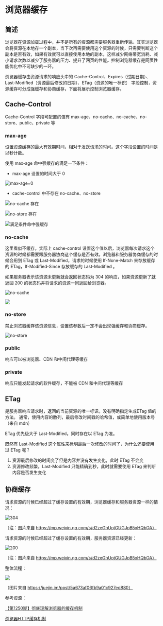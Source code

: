 #  浏览器缓存

## 简述

浏览器在资源加载过程中，并不是所有的资源都需要服务器重新传输。其实浏览器会将资源在本地存一个副本，当下次再需要使用这个资源的时候，只需要判断这个副本是否有效，如果有效就可以直接使用本地的副本，这样减少网络带宽消耗、减小请求次数以减少了服务器的压力、提升了网页的性能。控制浏览器缓存是网页性能优化中不可缺少的一环。

浏览器缓存由资源请求的响应头中的 Cache-Control、Expires（过期日期）、Last-Modified（资源最后修改的日期）、ETag（资源的唯一标识） 字段控制，资源缓存可分成强缓存和协商缓存，下面将展示控制浏览器缓存。

## Cache-Control

Cache-Control 字段可配置的值有 max-age、no-cache、no-cache、no-store、public、private 等

### max-age

设置资源缓存的最大有效期时间，相对于发送请求的时间。这个字段设置的时间是以秒计数。

使用 max-age 命中强缓存的满足一下条件：

- max-age 设置的时间大于 0

![max-age=0](http://testduan.oss-cn-beijing.aliyuncs.com/blog-img/max-age%3D0.jpg)

- cache-control 中不存在 no-cache、no-store

![no-cache 存在](http://testduan.oss-cn-beijing.aliyuncs.com/blog-img/no-cache%E5%AD%98%E5%9C%A8.jpg)

![no-store 存在](http://testduan.oss-cn-beijing.aliyuncs.com/blog-img/no-store%E5%AD%98%E5%9C%A8.jpg)

![满足条件命中强缓存](http://testduan.oss-cn-beijing.aliyuncs.com/blog-img/max-age%E5%A4%A7%E4%BA%8E0.jpg)

### no-cache

这里看似不缓存，实际上 cache-control 设置这个值以后，浏览器每次请求这个资源的时候都需要跟服务器协商这个缓存是否有效。浏览器和服务器协商缓存的时候会用到 ETag 或 Last-Modified，请求的时候使用 If-None-Match 来存放缓存的 ETag，If-Modified-Since 存放缓存的 Last-Modified 。

如果服务器表示该资源未更新就会返回状态码为 304 的响应，如果资源更新了就返回 200 的状态码并将请求的资源一同返回给浏览器。

![no-cache](http://testduan.oss-cn-beijing.aliyuncs.com/blog-img/no-cache.jpg)

![](http://testduan.oss-cn-beijing.aliyuncs.com/blog-img/no-cache1.jpg)

### no-store

禁止浏览器缓存该资源信息，设置该参数后一定不会出现强缓存和协商缓存。

![no-store](http://testduan.oss-cn-beijing.aliyuncs.com/blog-img/no-store.jpg)

### public

响应可以被浏览器、CDN 和中间代理等缓存

### private

响应只能发起请求的软件缓存，不能被 CDN 和中间代理等缓存

## ETag

是服务器响应请求时，返回的当前资源的唯一标识。没有明确指定生成ETag 值的方法。 通常，使用内容的散列，最后修改时间戳的哈希值，或简单地使用版本号（来自 mdn）

ETag 优先级大于 Last-Modified，同时存在以 ETag 为准。

既然有 Last-Modified 这个属性来标明最后一次修改的时间了，为什么还要使用过 ETag 呢？

1. 资源最后修改的时间变了但是内容并没有发生变化，此时 ETag 不会变
2. 资源修改频繁，Last-Modified 只能精确到秒，此时就需要使用 ETag 来判断内容是否发生变化

## 协商缓存

请求资源的时候已经超过了缓存设置的有效期，浏览器缓存和服务器资源一样的情况：

![304](https://mmbiz.qpic.cn/mmbiz_png/meG6Vo0Mevgq38cXiaLvaxNIiatrA806UAYuh8P5Tmm65mboKQOWg5dW83jAmyxceceYYVSfK8ibbq5GmkGKNghvQ/640?wx_fmt=png&tp=webp&wxfrom=5&wx_lazy=1&wx_co=1)

（注：图片来自 https://mp.weixin.qq.com/s/d2zeGhUptGUGJpB5xHQbOA）

请求资源的时候已经超过了缓存设置的有效期，服务器资源已经更新：

![200](https://mmbiz.qpic.cn/mmbiz_png/meG6Vo0Mevgq38cXiaLvaxNIiatrA806UAwSic1Tk9mx9BkHDeQiaoXIBrO4cpicUWlbQv6Mnx0MXXK8YxXGlvl2SzQ/640?wx_fmt=png&tp=webp&wxfrom=5&wx_lazy=1&wx_co=1)

（注：图片来自 https://mp.weixin.qq.com/s/d2zeGhUptGUGJpB5xHQbOA）

整体流程：

![](https://user-gold-cdn.xitu.io/2018/1/23/161233e6685e5e73?imageView2/0/w/1280/h/960/format/webp/ignore-error/1)

（图片来自 https://juejin.im/post/5a673af06fb9a01c927ed880）

参考资源：

[【第1250期】彻底理解浏览器的缓存机制](https://mp.weixin.qq.com/s/d2zeGhUptGUGJpB5xHQbOA)

[浏览器HTTP缓存机制](https://juejin.im/post/5a673af06fb9a01c927ed880)